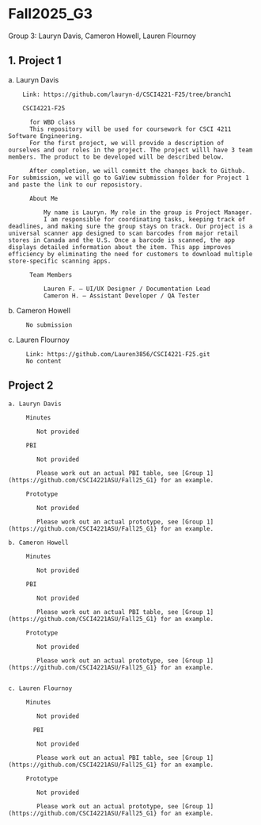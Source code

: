 # Fall2025_G3
Group 3: Lauryn Davis, Cameron Howell, Lauren Flournoy

## 1. Project 1

   a. Lauryn Davis

        Link: https://github.com/lauryn-d/CSCI4221-F25/tree/branch1
        
        CSCI4221-F25

          for WBD class
          This repository will be used for coursework for CSCI 4211 Software Engineering.
          For the first project, we will provide a description of ourselves and our roles in the project. The project willl have 3 team members. The product to be developed will be described below.

          After completion, we will committ the changes back to Github. For submission, we will go to GaView submission folder for Project 1 and paste the link to our reposistory.
      
          About Me
          
              My name is Lauryn. My role in the group is Project Manager.
              I am responsible for coordinating tasks, keeping track of deadlines, and making sure the group stays on track. Our project is a universal scanner app designed to scan barcodes from major retail stores in Canada and the U.S. Once a barcode is scanned, the app displays detailed information about the item. This app improves efficiency by eliminating the need for customers to download multiple store-specific scanning apps.

          Team Members

              Lauren F. – UI/UX Designer / Documentation Lead
              Cameron H. – Assistant Developer / QA Tester

   b. Cameron Howell

         No submission

   c. Lauren Flournoy

         Link: https://github.com/Lauren3856/CSCI4221-F25.git
         No content

## Project 2

    

    a. Lauryn Davis

         Minutes

            Not provided
            
         PBI

            Not provided

            Please work out an actual PBI table, see [Group 1](https://github.com/CSCI4221ASU/Fall25_G1} for an example.

         Prototype

            Not provided

            Please work out an actual prototype, see [Group 1](https://github.com/CSCI4221ASU/Fall25_G1} for an example.

    b. Cameron Howell

         Minutes

            Not provided

         PBI

            Not provided

            Please work out an actual PBI table, see [Group 1](https://github.com/CSCI4221ASU/Fall25_G1} for an example.

         Prototype

            Not provided

            Please work out an actual prototype, see [Group 1](https://github.com/CSCI4221ASU/Fall25_G1} for an example.


    c. Lauren Flournoy

         Minutes

            Not provided

           PBI

            Not provided

            Please work out an actual PBI table, see [Group 1](https://github.com/CSCI4221ASU/Fall25_G1} for an example.

         Prototype

            Not provided

            Please work out an actual prototype, see [Group 1](https://github.com/CSCI4221ASU/Fall25_G1} for an example.
